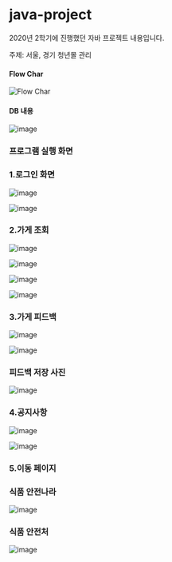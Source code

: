 # java-project
2020년 2학기에 진행했던 자바 프로젝트 내용입니다.

주제: 서울, 경기 청년몰 관리 

 
 #### Flow Char #####
 
![Flow Char](https://user-images.githubusercontent.com/52352476/102688703-c2954c00-423b-11eb-89cf-7f657af3daae.png)


#### DB 내용 ####


![image](https://user-images.githubusercontent.com/52352476/102688756-0be59b80-423c-11eb-9162-c9ff94bc50c1.png)


### 프로그램 실행 화면 ####


### 1.로그인 화면

![image](https://user-images.githubusercontent.com/52352476/102688776-4ea77380-423c-11eb-805b-c09908dcefbd.png) 

![image](https://user-images.githubusercontent.com/52352476/102688777-55ce8180-423c-11eb-9345-62a745dc4e19.png)


### 2.가게 조회 ####


![image](https://user-images.githubusercontent.com/52352476/102688786-70a0f600-423c-11eb-8a71-de8591723c40.png) 

![image](https://user-images.githubusercontent.com/52352476/102688790-7696d700-423c-11eb-95b2-4eaef116580b.png)

![image](https://user-images.githubusercontent.com/52352476/102688794-831b2f80-423c-11eb-8fd3-0cb98cd10458.png)

![image](https://user-images.githubusercontent.com/52352476/102688795-87474d00-423c-11eb-93a3-43e5ee4ac805.png)


### 3.가게 피드백 ###


![image](https://user-images.githubusercontent.com/52352476/102688805-9b8b4a00-423c-11eb-9c3c-73c6ab2dc3f6.png)

![image](https://user-images.githubusercontent.com/52352476/102688807-9f1ed100-423c-11eb-8933-daf382dcb029.png)

### 피드백 저장 사진 ###
![image](https://user-images.githubusercontent.com/52352476/102688810-a34aee80-423c-11eb-9626-6237c14fb429.png)


### 4.공지사항 ###


![image](https://user-images.githubusercontent.com/52352476/102688814-b6f65500-423c-11eb-82b0-151b03877741.png)

![image](https://user-images.githubusercontent.com/52352476/102688819-ba89dc00-423c-11eb-8497-bbb8dd59bac4.png)


### 5.이동 페이지 ###

### 식품 안전나라 ###

![image](https://user-images.githubusercontent.com/52352476/102688826-c37aad80-423c-11eb-9b2b-73eee198acbf.png)

### 식품 안전처 ###

![image](https://user-images.githubusercontent.com/52352476/102688828-c5dd0780-423c-11eb-8e6e-cf869aad3452.png)



